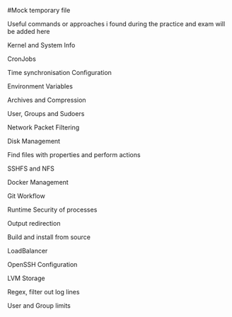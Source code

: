 #Mock temporary file

Useful commands or approaches i found during the practice and exam will be added here


Kernel and System Info

CronJobs

Time synchronisation Configuration

Environment Variables

Archives and Compression

User, Groups and Sudoers

Network Packet Filtering

Disk Management

Find files with properties and perform actions

SSHFS and NFS

Docker Management

Git Workflow

Runtime Security of processes

Output redirection

Build and install from source

LoadBalancer

OpenSSH Configuration

LVM Storage

Regex, filter out log lines

User and Group limits



